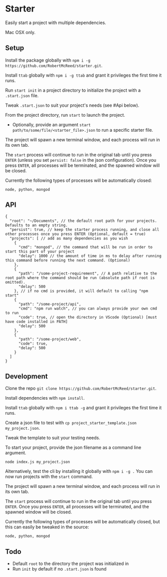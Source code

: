 # Starter

Easily start a project with multiple dependencies.

Mac OSX only.

## Setup

Install the package globally with `npm i -g https://github.com/RobertMcReed/starter.git`.

Install `ttab` globally with `npm i -g ttab` and grant it privileges the first time it runs.

Run `start init` in a project directory to initialize the project with a `.start.json` file.

Tweak `.start.json` to suit your project's needs (see #Api below).

From the project directory, run `start` to launch the project.

  - Optionally, provide an argument `start path/to/some/file/<starter_file>.json` to run a specific starter file.

The project will spawn a new terminal window, and each process will run in its own tab.

The `start` process will continue to run in the original tab until you press `ENTER` (unless you set `persist: false` in the json configuration). Once you press `ENTER`, all processes will be terminated, and the spawned window will be closed.

Currently the following types of processes will be automatically closed:
```
node, python, mongod
```

## API

```
{
  "root": "~/Documents", // the default root path for your projects. Defaults to an empty string.
  "persist": true, // keep the starter process running, and close all other processes once you press ENTER (Optional, default = true)
  "projects": [ // add as many dependencies as you wish
    {
      "cmd": "mongod", // the command that will be run in order to start this part of your project
      "delay": 1000 // the amount of time in ms to delay after running this command before running the next command. (Optional)
    },
    {
      "path": "/some-project-requirement", // A path relative to the root path where the command should be run (absolute path if root is omitted).
      "delay": 500
    }, // if no cmd is provided, it will default to calling "npm start"
    {
      "path": "/some-project/api",
      "cmd": "npm run watch", // you can always provide your own cmd to run
      "code": true, // open the directory in VScode (Optional) [must have code installed in PATH]
      "delay": 500
    },
    {
      "path": "/some-project/web",
      "code": true,
      "delay": 500
    }
  ]
}
```

## Development
Clone the repo `git clone https://github.com/RobertMcReed/starter.git`.

Install dependencies with `npm install`.

Install `ttab` globally with `npm i ttab -g` and grant it privileges the first time it runs.

Create a json file to test with `cp project_starter_template.json my_project.json`.

Tweak the template to suit your testing needs.

To start your project, provide the json filename as a command line argument.

```
node index.js my_project.json
```

Alternatively, test the cli by installing it globally with `npm i -g .` You can now run projects with the `start` command.

The project will spawn a new terminal window, and each process will run in its own tab.

The `start` process will continue to run in the original tab until you press `ENTER`. Once you press `ENTER`, all processes will be terminated, and the spawned window will be closed.

Currently the following types of processes will be automatically closed, but this can easily be tweaked in the source:
```
node, python, mongod
```

## Todo

- Default `root` to the directory the project was initialized in
- Run `init` by default if no `.start.json` is found
